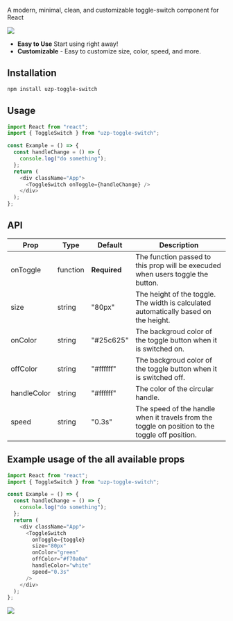 A modern, minimal, clean, and customizable toggle-switch component for React

<img src="https://media.giphy.com/media/BIbZ6jTNcuohvvfJca/giphy.gif" />

- **Easy to Use** Start using right away!
- **Customizable** - Easy to customize size, color, speed, and more.

## Installation

```bash
npm install uzp-toggle-switch
```

## Usage

```javascript
import React from "react";
import { ToggleSwitch } from "uzp-toggle-switch";

const Example = () => {
  const handleChange = () => {
    console.log("do something");
  };
  return (
    <div className="App">
      <ToggleSwitch onToggle={handleChange} />
    </div>
  );
};
```

## API

| Prop        | Type     | Default      | Description                                                                                     |
| ----------- | -------- | ------------ | ----------------------------------------------------------------------------------------------- |
| onToggle    | function | **Required** | The function passed to this prop will be execuded when users toggle the button.                 |
| size        | string   | "80px"       | The height of the toggle. The width is calculated automatically based on the height.            |
| onColor     | string   | "#25c625"    | The backgroud color of the toggle button when it is switched on.                                |
| offColor    | string   | "#ffffff"    | The backgroud color of the toggle button when it is switched off.                               |
| handleColor | string   | "#ffffff"    | The color of the circular handle.                                                               |
| speed       | string   | "0.3s"       | The speed of the handle when it travels from the toggle on position to the toggle off position. |

## Example usage of the all available props

```javascript
import React from "react";
import { ToggleSwitch } from "uzp-toggle-switch";

const Example = () => {
  const handleChange = () => {
    console.log("do something");
  };
  return (
    <div className="App">
      <ToggleSwitch
        onToggle={toggle}
        size="80px"
        onColor="green"
        offColor="#f70a0a"
        handleColor="white"
        speed="0.3s"
      />
    </div>
  );
};
```

<img src="https://media.giphy.com/media/v1.Y2lkPTc5MGI3NjExM2Y2MmU2N2E0YmE1NDcxNjc2ZGVjMGNjZDcyZDhhY2FjZjJmZDU3OSZjdD1n/zgFAKCHe8EjhOnNyRz/giphy.gif" />
